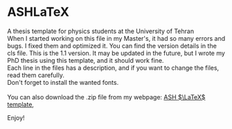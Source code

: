 # ASHLaTeX
A thesis template for physics students at the University of Tehran<br>
When I started working on this file in my Master's, it had so many errors and bugs. I fixed them and optimized it. You can find the version details in the cls file. This is the 1.1 version. It may be updated in the future, but I wrote my PhD thesis using this template, and it should work fine.<br>
Each line in the files has a description, and if you want to change the files, read them carefully.<br>
Don't forget to install the wanted fonts.<br><br>
You can also download the .zip file from my webpage: [ASH $\LaTeX$ template](https://arminsadeghi.net/ASHLaTeX/ASH%20Thesis%20Template%201.1.zip),<br>

Enjoy!<br>
